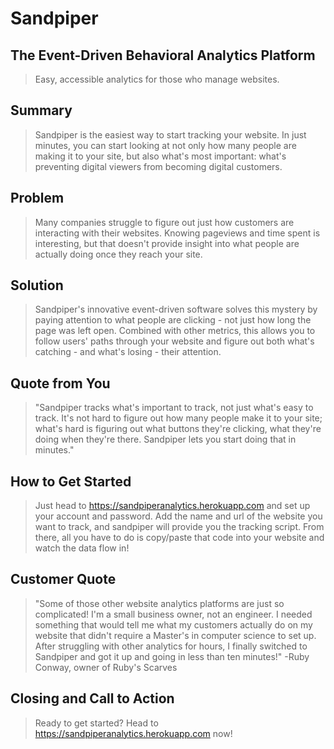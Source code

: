 # Sandpiper #

## The Event-Driven Behavioral Analytics Platform ##
  > Easy, accessible analytics for those who manage websites.

## Summary ##
  > Sandpiper is the easiest way to start tracking your website. In just minutes, you can start looking at not only how many people are making it to your site, but also what's most important: what's preventing digital viewers from becoming digital customers.

## Problem ##
  > Many companies struggle to figure out just how customers are interacting with their websites. Knowing pageviews and time spent is interesting, but that doesn't provide insight into what people are actually doing once they reach your site.

## Solution ##
  > Sandpiper's innovative event-driven software solves this mystery by paying attention to what people are clicking - not just how long the page was left open. Combined with other metrics, this allows you to follow users' paths through your website and figure out both what's catching - and what's losing - their attention.

## Quote from You ##
  > "Sandpiper tracks what's important to track, not just what's easy to track. It's not hard to figure out how many people make it to your site; what's hard is figuring out what buttons they're clicking, what they're doing when they're there. Sandpiper lets you start doing that in minutes."

## How to Get Started ##
  > Just head to https://sandpiperanalytics.herokuapp.com and set up your account and password. Add the name and url of the website you want to track, and sandpiper will provide you the tracking script. From there, all you have to do is copy/paste that code into your website and watch the data flow in!

## Customer Quote ##
  > "Some of those other website analytics platforms are just so complicated! I'm a small business owner, not an engineer. I needed something that would tell me what my customers actually do on my website that didn't require a Master's in computer science to set up. After struggling with other analytics for hours, I finally switched to Sandpiper and got it up and going in less than ten minutes!" -Ruby Conway, owner of Ruby's Scarves

## Closing and Call to Action ##
  > Ready to get started? Head to https://sandpiperanalytics.herokuapp.com now!

